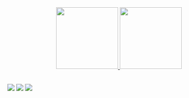 <div align="center"">
  <a href="https://github.com/eduardoamarante">
    <img height="140em" src="https://streak-stats.demolab.com?user=eduardoamarante&theme=graywhite"/>
  </a>
  <a href="https://github.com/eduardoamarante">
    <img height="140em" src="https://github-readme-stats.vercel.app/api/top-langs/?username=EduardoAmarante&layout=compact&include_all_commits=true&count_private=true&theme=graywhite"/>
  </a>
</div><br>

![](https://img.shields.io/badge/Git-F05032?style=for-the-badge&logo=git&logoColor=white)
![](https://img.shields.io/badge/GitHub-181717?style=for-the-badge&logo=github&logoColor=white)
![](https://img.shields.io/badge/Python-14354C?style=for-the-badge&logo=python&logoColor=white)
